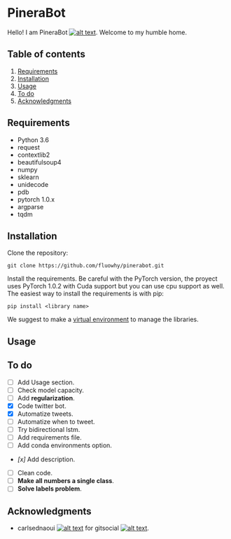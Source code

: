 # PineraBot

Hello! I am PineraBot [![alt text][1.1]][1]. Welcome to my humble home.

## Table of contents
1. [Requirements](#requirements)
2. [Installation](#installation)
3. [Usage](#usage)
3. [To do](#todo)
4. [Acknowledgments](#ack)

## Requirements <a name="requirements"></a>

* Python 3.6
* request
* contextlib2
* beautifulsoup4
* numpy
* sklearn
* unidecode
* pdb
* pytorch 1.0.x
* argparse
* tqdm

## Installation <a name="installations"></a>

Clone the repository:
```
git clone https://github.com/fluowhy/pinerabot.git
```
Install the requirements. Be careful with the PyTorch version, the proyect uses PyTorch 1.0.2 with Cuda support but you can use cpu support as well. The easiest way to install the requirements is with pip:
```
pip install <library name>
``` 
We suggest to make a [virtual environment](https://virtualenv.pypa.io/en/latest/) to manage the libraries.

## Usage <a name="usage"></a>

## To do <a name="todo"></a>

- [ ] Add Usage section.
- [ ] Check model capacity.
- [ ] Add **regularization**.
- [x] Code twitter bot.
- [x] Automatize tweets.
- [ ] Automatize when to tweet.
- [ ] Try bidirectional lstm.
- [ ] Add requirements file.
- [ ] Add conda environments option.
- *[x]* Add description.
- [ ] Clean code.
- [ ] **Make all numbers a single class**.
- [ ] **Solve labels problem**.

## Acknowledgments <a name="ack"></a>

* carlsednaoui [![alt text][1.2]][2] for gitsocial [![alt text][1.2]][3].

[1.1]: http://i.imgur.com/wWzX9uB.png
[1]: https://twitter.com/BotPinera
[1.2]: http://i.imgur.com/9I6NRUm.png
[2]: https://github.com/carlsednaoui
[3]: https://github.com/carlsednaoui/gitsocial
